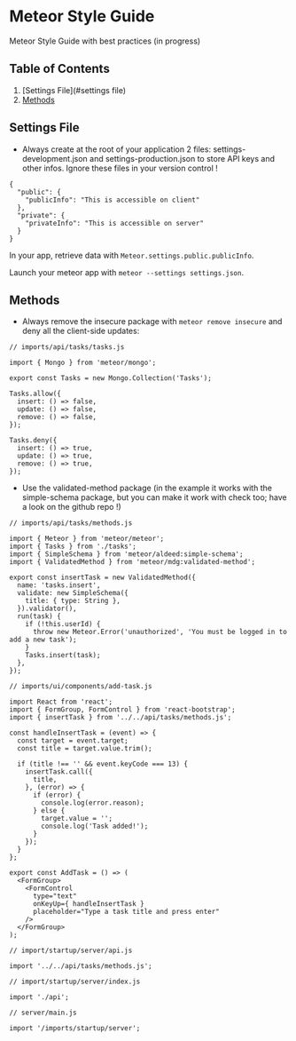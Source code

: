 # Meteor Style Guide
Meteor Style Guide with best practices (in progress)

## Table of Contents

1. [Settings File](#settings file)
2. [Methods](#methods)

## Settings File

- Always create at the root of your application 2 files: settings-development.json and settings-production.json to store API keys and other infos. Ignore these files in your version control !

````
{
  "public": {
    "publicInfo": "This is accessible on client"
  },
  "private": {
    "privateInfo": "This is accessible on server"
  }
}
````

In your app, retrieve data with ``Meteor.settings.public.publicInfo``.

Launch your meteor app with ``meteor --settings settings.json``.

## Methods

- Always remove the insecure package with ``meteor remove insecure`` and deny all the client-side updates:

````
// imports/api/tasks/tasks.js

import { Mongo } from 'meteor/mongo';

export const Tasks = new Mongo.Collection('Tasks');

Tasks.allow({
  insert: () => false,
  update: () => false,
  remove: () => false,
});

Tasks.deny({
  insert: () => true,
  update: () => true,
  remove: () => true,
});
````
- Use the validated-method package (in the example it works with the simple-schema package, but you can make it work with check too; have a look on the github repo !)

````
// imports/api/tasks/methods.js

import { Meteor } from 'meteor/meteor';
import { Tasks } from './tasks';
import { SimpleSchema } from 'meteor/aldeed:simple-schema';
import { ValidatedMethod } from 'meteor/mdg:validated-method';

export const insertTask = new ValidatedMethod({
  name: 'tasks.insert',
  validate: new SimpleSchema({
    title: { type: String },
  }).validator(),
  run(task) {
    if (!this.userId) {
      throw new Meteor.Error('unauthorized', 'You must be logged in to add a new task');
    }
    Tasks.insert(task);
  },
});
````

````
// imports/ui/components/add-task.js

import React from 'react';
import { FormGroup, FormControl } from 'react-bootstrap';
import { insertTask } from '../../api/tasks/methods.js';

const handleInsertTask = (event) => {
  const target = event.target;
  const title = target.value.trim();

  if (title !== '' && event.keyCode === 13) {
    insertTask.call({
      title,
    }, (error) => {
      if (error) {
        console.log(error.reason);
      } else {
        target.value = '';
        console.log('Task added!');
      }
    });
  }
};

export const AddTask = () => (
  <FormGroup>
    <FormControl
      type="text"
      onKeyUp={ handleInsertTask }
      placeholder="Type a task title and press enter"
    />
  </FormGroup>
);
````
````
// import/startup/server/api.js

import '../../api/tasks/methods.js';
````
````
// import/startup/server/index.js

import './api';
````
````
// server/main.js

import '/imports/startup/server';
````

